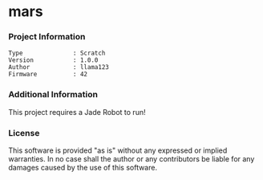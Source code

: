 mars
================



### Project Information
```
Type              : Scratch
Version           : 1.0.0
Author            : llama123
Firmware          : 42
```

### Additional Information
This project requires a Jade Robot to run!

### License
This software is provided "as is" without any expressed or implied warranties.  In no case shall the author or any contributors be liable for any damages caused by the use of this software.

